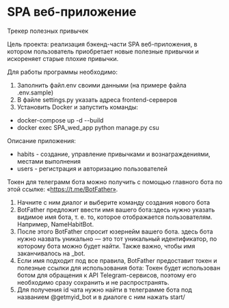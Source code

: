 # SPA веб-приложение
Трекер полезных привычек

Цель проекта: реализация бэкенд-части SPA веб-приложения, 
в котором пользователь приобретает новые полезные привычки и искореняет старые плохие привычки.


Для работы программы необходимо:

1. Заполнить файл.env своими данными (на примере файла .env.sample)
2. В файле settings.py указать адреса frontend-серверов
3. Установить Docker и запустить команды:
- docker-compose up -d --build
- docker exec SPA_wed_app python manage.py csu

Описание приложения:

- habits - создание, управление привычками и вознаграждениями, местами выполнения
- users - регистрация и авторизацию пользователей

Токен для телеграмм бота можно получить с помощью главного бота по этой ссылке: «https://t.me/BotFather».

1. Начните с ним диалог и выберите команду создания нового бота
2. BotFather предложит ввести имя вашего бота:здесь нужно указать видимое имя бота, т. е. то, которое отображается пользователям. Например, NameHabitBot.
3. После этого BotFather спросит юзернейм вашего бота. здесь бота нужно назвать уникально — это тот уникальный идентификатор, по которому бота можно будет найти. Также важно, чтобы имя заканчивалось на _bot.
4. Если имя подходит под все правила, BotFather предоставит токен и полезные ссылки для использования бота: Токен будет использован ботом для обращения к API Telegram-сервисов, поэтому его необходимо сразу сохранить и не распространять. 
5. Для получения id чата нужно найти в телеграмме бота под названием @getmyid_bot и в диалоге с ним нажать start/
